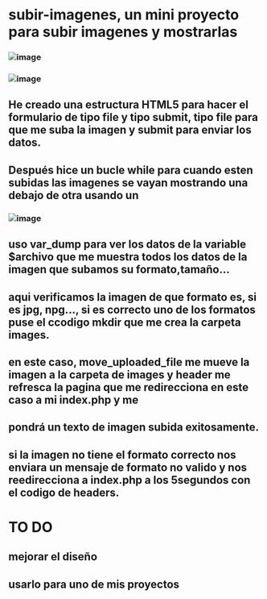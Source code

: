 # subir-imagenes, un mini proyecto para subir imagenes y mostrarlas
### ![image](https://github.com/Silkaleex/subir-imagenes/assets/82760991/dab25da4-4ee0-47f4-853e-37951587c660)
### ![image](https://github.com/Silkaleex/subir-imagenes/assets/82760991/d1b251b9-edaa-4144-9f22-ca2c913dc093)
## He creado una estructura HTML5 para hacer el formulario de tipo file y tipo submit, tipo file para que me suba la imagen y submit para enviar los datos.
## Después hice un bucle while para cuando esten subidas las imagenes se vayan mostrando una debajo de otra usando un <br/>
### ![image](https://github.com/Silkaleex/subir-imagenes/assets/82760991/725382da-e2f2-4154-989a-1080a3de09f7)
## uso var_dump para ver los datos de la variable $archivo que me muestra todos los datos de la imagen que subamos su formato,tamaño...
## aqui verificamos la imagen de que formato es, si es jpg, npg..., si es correcto uno de los formatos puse el ccodigo mkdir que me crea la carpeta images.
## en este caso, move_uploaded_file me mueve la imagen a la carpeta de images y header me refresca la pagina que me redirecciona en este caso a mi index.php y me 
## pondrá un texto de imagen subida exitosamente.
## si la imagen no tiene el formato correcto nos enviara un mensaje de formato no valido y nos reedirecciona a index.php a los 5segundos con el codigo de headers.
# TO DO
## mejorar el diseño
## usarlo para uno de mis proyectos
